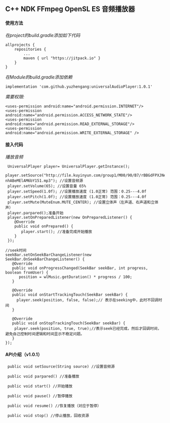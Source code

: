 ## C++  NDK  FFmpeg  OpenSL ES 音频播放器

#### 使用方法
*在project的build.gradle添加如下代码*

    allprojects {
	    repositories {
	        ...
	        maven { url "https://jitpack.io" }
	    }
	}

*在Module的build.gradle添加依赖*
  
    implementation 'com.github.yuzhengang:universalAudioPlayer:1.0.1'
   
*需要权限:*
    
    <uses-permission android:name="android.permission.INTERNET"/>
    <uses-permission android:name="android.permission.ACCESS_NETWORK_STATE"/>
    <uses-permission android:name="android.permission.READ_EXTERNAL_STORAGE"/>
    <uses-permission android:name="android.permission.WRITE_EXTERNAL_STORAGE" />
    
#### 接入代码
  *播放音频*
      
     UniversalPlayer player= UniversalPlayer.getInstance();
     player.setSource("http://file.kuyinyun.com/group1/M00/90/B7/rBBGdFPXJNeAM-nhABeMElAM6bY151.mp3"); //设置音频源
     player.setVolume(65); //设置音量 65%
     player.setSpeed(1.0f); //设置播放速度 (1.0正常) 范围：0.25---4.0f
     player.setPitch(1.0f); //设置播放速度 (1.0正常) 范围：0.25---4.0f
     player.setMute(MuteEnum.MUTE_CENTER); //设置立体声（左声道、右声道和立体声）
     player.parpared();准备开始
     player.setOnPreparedListener(new OnPreparedListener() {
        @Override
        public void onPrepared() {
           player.start(); //准备完成开始播放
        }
     });
     
    //seek时间
    seekBar.setOnSeekBarChangeListener(new SeekBar.OnSeekBarChangeListener() {
       @Override
       public void onProgressChanged(SeekBar seekBar, int progress, boolean fromUser) {
          position = wlMusic.getDuration() * progress / 100;
       }

       @Override
       public void onStartTrackingTouch(SeekBar seekBar) {
         player.seek(position, false, false);// 表示在seeking中，此时不回调时间
       }

       @Override
       public void onStopTrackingTouch(SeekBar seekBar) {
        player.seek(position, true, true);//表示seek已经完成，然后才回调时间，避免自己控制时间逻辑和时间显示不稳定问题。
       }
    });
    
 #### API介绍（v1.0.1）   
 
     public void setSource(String source) //设置音频源
       
     public void parpared() //准备播放
     
     public void start() //开始播放

     public void pause() //暂停播放
     
     public void resume() //恢复播放（对应于暂停）
     
     public void stop() //停止播放，回收资源
     
     
     
     
     
     
    
    
    
